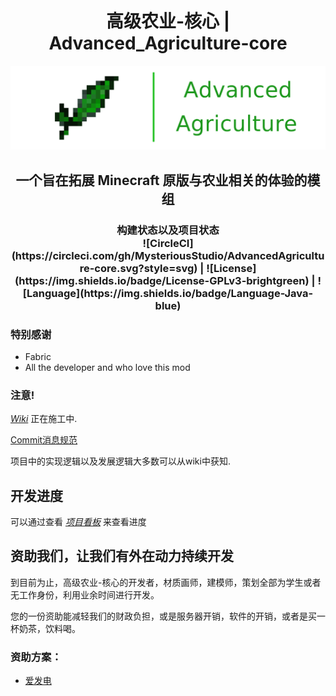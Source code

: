 <h1 align="center"> 高级农业-核心 | Advanced_Agriculture-core </h1> 

![Logo](others/AdvAgri.png)

<h2 align="center"> 一个旨在拓展 Minecraft 原版与农业相关的体验的模组 </h2>

<h3 align="center">构建状态以及项目状态</br> ![CircleCI](https://circleci.com/gh/MysteriousStudio/AdvancedAgriculture-core.svg?style=svg) | ![License](https://img.shields.io/badge/License-GPLv3-brightgreen) | ![Language](https://img.shields.io/badge/Language-Java-blue) </h3>

### 特别感谢

- Fabric
- All the developer and who love this mod

### 注意!

_[Wiki](https://github.com/MysteriousStudio/AdvancedAgriculture-core/wiki)_ 正在施工中.

[Commit消息规范](./markdowns/Commit.md)

项目中的实现逻辑以及发展逻辑大多数可以从wiki中获知.

## 开发进度

可以通过查看 _[项目看板](https://github.com/MysteriousStudio/AdvancedAgriculture-core/projects/1)_ 来查看进度

## 资助我们，让我们有外在动力持续开发

到目前为止，高级农业-核心的开发者，材质画师，建模师，策划全部为学生或者无工作身份，利用业余时间进行开发。

您的一份资助能减轻我们的财政负担，或是服务器开销，软件的开销，或者是买一杯奶茶，饮料喝。

### 资助方案：

- [爱发电](https://afdian.net/@AdvAgri_Core)
